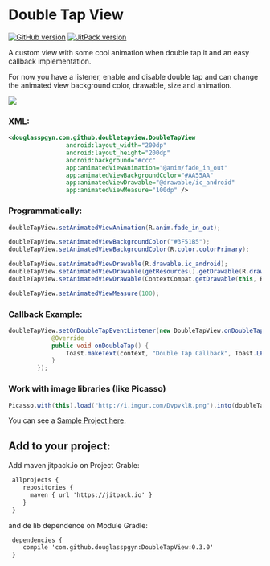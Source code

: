 # Double Tap View
[![GitHub version](https://badge.fury.io/gh/douglasspgyn%2FDoubleTapView.svg)](https://badge.fury.io/gh/douglasspgyn%2FDoubleTapView)
[![JitPack version](https://jitpack.io/v/douglasspgyn/DoubleTapView.svg)](https://jitpack.io/#douglasspgyn/DoubleTapView)

A custom view with some cool animation when double tap it and an easy callback implementation.

For now you have a listener, enable and disable double tap and can change the animated view background color, drawable, size and animation.

![](https://media.giphy.com/media/l41JFwECYpeyPknm0/giphy.gif) 

### XML:
```xml
<douglasspgyn.com.github.doubletapview.DoubleTapView
                android:layout_width="200dp"
                android:layout_height="200dp"
                android:background="#ccc"
                app:animatedViewAnimation="@anim/fade_in_out"
                app:animatedViewBackgroundColor="#AA55AA"
                app:animatedViewDrawable="@drawable/ic_android"
                app:animatedViewMeasure="100dp" />
```

### Programmatically:
```java
doubleTapView.setAnimatedViewAnimation(R.anim.fade_in_out);

doubleTapView.setAnimatedViewBackgroundColor("#3F51B5");
doubleTapView.setAnimatedViewBackgroundColor(R.color.colorPrimary);

doubleTapView.setAnimatedViewDrawable(R.drawable.ic_android);
doubleTapView.setAnimatedViewDrawable(getResources().getDrawable(R.drawable.ic_android));
doubleTapView.setAnimatedViewDrawable(ContextCompat.getDrawable(this, R.drawable.ic_android));

doubleTapView.setAnimatedViewMeasure(100);
```

### Callback Example:
```java
doubleTapView.setOnDoubleTapEventListener(new DoubleTapView.onDoubleTapEventListener() {
            @Override
            public void onDoubleTap() {
                Toast.makeText(context, "Double Tap Callback", Toast.LENGTH_SHORT).show();
            }
        });
```

### Work with image libraries (like Picasso)
```java
Picasso.with(this).load("http://i.imgur.com/DvpvklR.png").into(doubleTapView.getBackgroundImageView());
```
You can see a [Sample Project here](https://github.com/douglasspgyn/DoubleTapViewSample).

## Add to your project:

Add maven jitpack.io on Project Grable:
```xml
 allprojects {
    repositories {
      maven { url 'https://jitpack.io' }
    }
 }
```

and de lib dependence on Module Gradle:

```xml
 dependencies {
    compile 'com.github.douglasspgyn:DoubleTapView:0.3.0'
 }
```
